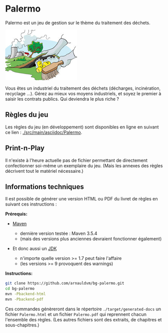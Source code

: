 Palermo
=======

Palermo est un jeu de gestion sur le thème du traitement des déchets.

![Trashes](./src/main/img/dechets-nucleaires-tapis-62f6f.jpg)

Vous êtes un industriel du traitement des déchets (décharges,
incinération, recyclage ...). Gérez au mieux vos moyens industriels, et
soyez le premier à saisir les contrats publics. Qui deviendra le plus
riche ?

Règles du jeu
-------------

Les règles du jeu (en développement) sont disponibles en ligne en suivant ce lien :
[./src/main/asciidoc/Palermo](./src/main/asciidoc/Palermo.adoc).

Print-n-Play
------------

Il n'existe à l'heure actuelle pas de fichier permettant de directement confectionner
soi-même un exemplaire du jeu.
(Mais les annexes des règles décrivent tout le matériel nécessaire.)

Informations techniques
-----------------------

Il est possible de générer une version HTML ou PDF du livret de règles en suivant ces instructions :

**Prérequis:**

- [Maven](http://maven.apache.org/)
    - dernière version testée : Maven 3.5.4
    - (mais des versions plus anciennes devraient fonctionner également)

- Et donc aussi un [JDK](http://jdk.java.net/)
    - n'importe quelle version >= 1.7 peut faire l'affaire
    - (les versions >= 9 provoquent des warnings)

**Instructions:**

```sh
git clone https://github.com/arnauldvm/bg-palermo.git
cd bg-palermo
mvn -Pbackend-html
mvn -Pbackend-pdf
```

Ces commandes génèreront dans le répertoire `./target/generated-docs` un fichier `Palermo.html` et un fichier `Palermo.pdf` qui reprennent chacun l'ensemble des règles. (Les autres fichiers sont des extraits, de chapitres et sous-chapitres.)